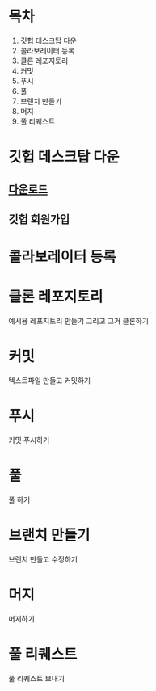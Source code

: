# 목차
1. 깃헙 데스크탑 다운
2. 콜라보레이터 등록
3. 클론 레포지토리
4. 커밋
5. 푸시
6. 풀
7. 브랜치 만들기
8. 머지
9. 풀 리퀘스트
# 깃헙 데스크탑 다운
## [다운로드](https://github.com/apps/desktop)
## 깃헙 회원가입
# 콜라보레이터 등록
# 클론 레포지토리
예시용 레포지토리 만들기
그리고 그거 클론하기
# 커밋
텍스트파일 만들고 커밋하기
# 푸시
커밋 푸시하기
# 풀
풀 하기
# 브랜치 만들기
브랜치 만들고 수정하기
# 머지
머지하기
# 풀 리퀘스트
풀 리퀘스트 보내기